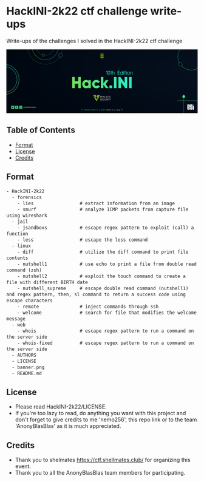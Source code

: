 # HackINI-2k22 ctf challenge write-ups
Write-ups of the challenges I solved in the HackINI-2k22 ctf challenge

![Banner](banner.png)

<!-- TABLE OF CONTENTS -->
## Table of Contents

* [Format](#format)
* [License](#license)
* [Credits](#credits)

## Format

```
- HackINI-2k22
  - forensics
    - lies                 # extract information from an image
    - smurf                # analyze ICMP packets from capture file using wireshark
  - jail
    - jsandboxs            # escape regex pattern to exploit (call) a function
    - less                 # escape the less command
  - linux
    - diff                 # utilize the diff command to print file contents
    - nutshell1            # use echo to print a file from double read command (zsh)
    - nutshell2            # exploit the touch command to create a file with different BIRTH date
    - nutshell_supreme     # escape double read command (nutshell1) and regex pattern, then, sl command to return a success code using escape characters
    - remote               # inject commands through ssh
    - welcome              # search for file that modifies the welcome message
  - web
    - whois                # escape regex pattern to run a command on the server side
    - whois-fixed          # escape regex pattern to run a command on the server side
  - AUTHORS
  - LICENSE
  - banner.png
  - README.md
```

## License
- Please read HackINI-2k22/LICENSE.
- If you're too lazy to read, do anything you want with this project and don't forget to give credits to me 'nemo256', this repo link or to the team 'AnonyBlasBlas' as it is much appreciated.

## Credits
- Thank you to shelmates https://ctf.shellmates.club/ for organizing this event.
- Thank you to all the AnonyBlasBlas team members for participating.

